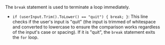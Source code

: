 
The `break` statement is used to terminate a loop immediately.

- `if (userInput.Trim().ToLower() == "quit") { break; }`: This line checks if the user's input is "quit" (the input is trimmed of whitespace and converted to lowercase to ensure the comparison works regardless of the input's case or spacing). If it is "quit", the `break` statement exits the `for` loop.